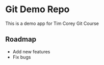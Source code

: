 # Git Demo Repo

This is a demo app for Tim Corey Git Course

## Roadmap

- Add new features
- Fix bugs
